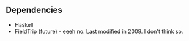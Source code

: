 ## Dependencies

- Haskell
- FieldTrip  (future) - eeeh no. Last modified in 2009. I don't think so.

